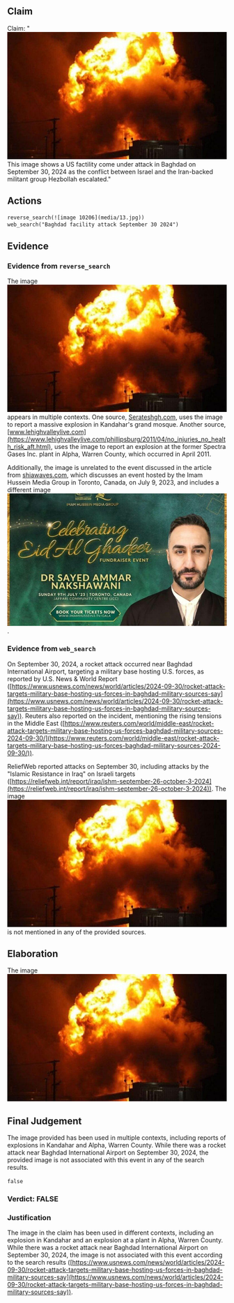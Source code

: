 ## Claim
Claim: "![image 10206](media/13.jpg) This image shows a US factility come under attack in Baghdad on September 30, 2024 as the conflict between Israel and the Iran-backed militant group Hezbollah escalated."

## Actions
```
reverse_search(![image 10206](media/13.jpg))
web_search("Baghdad facility attack September 30 2024")
```

## Evidence
### Evidence from `reverse_search`
The image ![image 10206](media/13.jpg) appears in multiple contexts. One source, [Serateshgh.com](https://serateshgh.com/international/massive-explosion-reported-in-kandahar-mosque/), uses the image to report a massive explosion in Kandahar's grand mosque. Another source, [www.lehighvalleylive.com](https://www.lehighvalleylive.com/phillipsburg/2011/04/no_injuries_no_health_risk_aft.html), uses the image to report an explosion at the former Spectra Gases Inc. plant in Alpha, Warren County, which occurred in April 2011.

Additionally, the image is unrelated to the event discussed in the article from [shiawaves.com](https://shiawaves.com/english/canada/93629-imam-hussein-media-group-set-to-host-8th-big-gathering-of-viewers-in-canada/), which discusses an event hosted by the Imam Hussein Media Group in Toronto, Canada, on July 9, 2023, and includes a different image ![image 10581](media/2025-08-30_23-24-1756596283-001472.jpg).


### Evidence from `web_search`
On September 30, 2024, a rocket attack occurred near Baghdad International Airport, targeting a military base hosting U.S. forces, as reported by U.S. News & World Report ([https://www.usnews.com/news/world/articles/2024-09-30/rocket-attack-targets-military-base-hosting-us-forces-in-baghdad-military-sources-say](https://www.usnews.com/news/world/articles/2024-09-30/rocket-attack-targets-military-base-hosting-us-forces-in-baghdad-military-sources-say)). Reuters also reported on the incident, mentioning the rising tensions in the Middle East ([https://www.reuters.com/world/middle-east/rocket-attack-targets-military-base-hosting-us-forces-baghdad-military-sources-2024-09-30/](https://www.reuters.com/world/middle-east/rocket-attack-targets-military-base-hosting-us-forces-baghdad-military-sources-2024-09-30/)).

ReliefWeb reported attacks on September 30, including attacks by the "Islamic Resistance in Iraq" on Israeli targets ([https://reliefweb.int/report/iraq/ishm-september-26-october-3-2024](https://reliefweb.int/report/iraq/ishm-september-26-october-3-2024)). The image ![image 10206](media/13.jpg) is not mentioned in any of the provided sources.


## Elaboration
The image ![image 10206](media/13.jpg)

## Final Judgement
The image provided has been used in multiple contexts, including reports of explosions in Kandahar and Alpha, Warren County. While there was a rocket attack near Baghdad International Airport on September 30, 2024, the provided image is not associated with this event in any of the search results.

`false`

### Verdict: FALSE

### Justification
The image in the claim has been used in different contexts, including an explosion in Kandahar and an explosion at a plant in Alpha, Warren County. While there was a rocket attack near Baghdad International Airport on September 30, 2024, the image is not associated with this event according to the search results ([https://www.usnews.com/news/world/articles/2024-09-30/rocket-attack-targets-military-base-hosting-us-forces-in-baghdad-military-sources-say](https://www.usnews.com/news/world/articles/2024-09-30/rocket-attack-targets-military-base-hosting-us-forces-in-baghdad-military-sources-say)).
